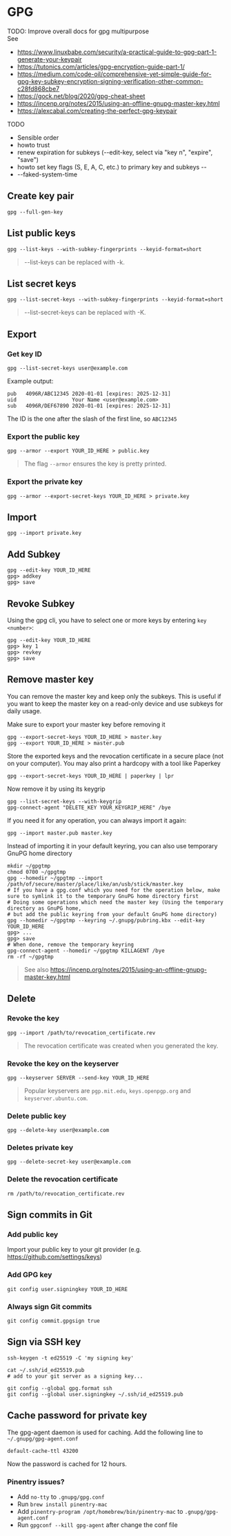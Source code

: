 # GPG

TODO: Improve overall docs for gpg multipurpose  
See

- https://www.linuxbabe.com/security/a-practical-guide-to-gpg-part-1-generate-your-keypair
- https://tutonics.com/articles/gpg-encryption-guide-part-1/
- https://medium.com/code-oil/comprehensive-yet-simple-guide-for-gpg-key-subkey-encryption-signing-verification-other-common-c28fd868cbe7
- https://gock.net/blog/2020/gpg-cheat-sheet
- https://incenp.org/notes/2015/using-an-offline-gnupg-master-key.html
- https://alexcabal.com/creating-the-perfect-gpg-keypair

TODO

- Sensible order
- howto trust
- renew expiration for subkeys (--edit-key, select via "key n", "expire",
  "save")
- howto set key flags (S, E, A, C, etc.) to primary key and subkeys --
- --faked-system-time

## Create key pair

    gpg --full-gen-key

## List public keys

    gpg --list-keys --with-subkey-fingerprints --keyid-format=short

> --list-keys can be replaced with -k.

## List secret keys

    gpg --list-secret-keys --with-subkey-fingerprints --keyid-format=short

> --list-secret-keys can be replaced with -K.

## Export

### Get key ID

    gpg --list-secret-keys user@example.com

Example output:

    pub   4096R/ABC12345 2020-01-01 [expires: 2025-12-31]
    uid                  Your Name <user@example.com>
    sub   4096R/DEF67890 2020-01-01 [expires: 2025-12-31]

The ID is the one after the slash of the first line, so `ABC12345`

### Export the public key

    gpg --armor --export YOUR_ID_HERE > public.key

> The flag `--armor` ensures the key is pretty printed.

### Export the private key

    gpg --armor --export-secret-keys YOUR_ID_HERE > private.key

## Import

    gpg --import private.key

## Add Subkey

    gpg --edit-key YOUR_ID_HERE
    gpg> addkey
    gpg> save

## Revoke Subkey

Using the gpg cli, you have to select one or more keys by entering
`key <number>`:

    gpg --edit-key YOUR_ID_HERE
    gpg> key 1
    gpg> revkey
    gpg> save

## Remove master key

You can remove the master key and keep only the subkeys. This is useful if you
want to keep the master key on a read-only device and use subkeys for daily
usage.

Make sure to export your master key before removing it

    gpg --export-secret-keys YOUR_ID_HERE > master.key
    gpg --export YOUR_ID_HERE > master.pub

Store the exported keys and the revocation certificate in a secure place (not on
your computer). You may also print a hardcopy with a tool like Paperkey

    gpg --export-secret-keys YOUR_ID_HERE | paperkey | lpr

Now remove it by using its keygrip

    gpg --list-secret-keys --with-keygrip
    gpg-connect-agent "DELETE_KEY YOUR_KEYGRIP_HERE" /bye

If you need it for any operation, you can always import it again:

    gpg --import master.pub master.key

Instead of importing it in your default keyring, you can also use temporary
GnuPG home directory

    mkdir ~/gpgtmp
    chmod 0700 ~/gpgtmp
    gpg --homedir ~/gpgtmp --import /path/of/secure/master/place/like/an/usb/stick/master.key
    # If you have a gpg.conf which you need for the operation below, make sure to symlink it to the temporary GnuPG home directory first
    # Doing some operations which need the master key (Using the temporary directory as GnuPG home,
    # but add the public keyring from your default GnuPG home directory)
    gpg --homedir ~/gpgtmp --keyring ~/.gnupg/pubring.kbx --edit-key YOUR_ID_HERE
    gpg> ...
    gpg> save
    # When done, remove the temporary keyring
    gpg-connect-agent --homedir ~/gpgtmp KILLAGENT /bye
    rm -rf ~/gpgtmp

> See also https://incenp.org/notes/2015/using-an-offline-gnupg-master-key.html

## Delete

### Revoke the key

    gpg --import /path/to/revocation_certificate.rev

> The revocation certificate was created when you generated the key.

### Revoke the key on the keyserver

    gpg --keyserver SERVER --send-key YOUR_ID_HERE

> Popular keyservers are `pgp.mit.edu`, `keys.openpgp.org` and
> `keyserver.ubuntu.com`.

### Delete public key

    gpg --delete-key user@example.com

### Deletes private key

    gpg --delete-secret-key user@example.com

### Delete the revocation certificate

    rm /path/to/revocation_certificate.rev

## Sign commits in Git

### Add public key

Import your public key to your git provider (e.g.
https://github.com/settings/keys)

### Add GPG key

    git config user.signingkey YOUR_ID_HERE

### Always sign Git commits

    git config commit.gpgsign true

## Sign via SSH key

    ssh-keygen -t ed25519 -C 'my signing key'

    cat ~/.ssh/id_ed25519.pub
    # add to your git server as a signing key...

    git config --global gpg.format ssh
    git config --global user.signingkey ~/.ssh/id_ed25519.pub

## Cache password for private key

The gpg-agent daemon is used for caching. Add the following line to
`~/.gnupg/gpg-agent.conf`

    default-cache-ttl 43200

Now the password is cached for 12 hours.

### Pinentry issues?

- Add `no-tty` to `.gnupg/gpg.conf`
- Run `brew install pinentry-mac`
- Add `pinentry-program /opt/homebrew/bin/pinentry-mac` to
  `.gnupg/gpg-agent.conf`
- Run `gpgconf --kill gpg-agent` after change the conf file
